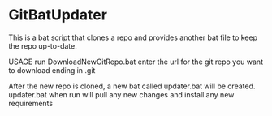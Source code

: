 # GitBatUpdater
This is a bat script that clones a repo and provides another bat file to keep the repo up-to-date.


USAGE
run DownloadNewGitRepo.bat
enter the url for the git repo you want to download ending in .git

After the new repo is cloned, a new bat called updater.bat will be created.
updater.bat when run will pull any new changes and install any new requirements
